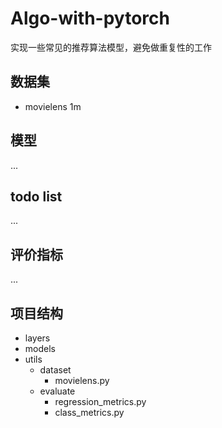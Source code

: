 # Algo-with-pytorch
实现一些常见的推荐算法模型，避免做重复性的工作

## 数据集
- movielens 1m

## 模型
...

## todo list
...


## 评价指标
...

## 项目结构

- layers
- models
- utils
    - dataset
        - movielens.py
    - evaluate
        - regression_metrics.py
        - class_metrics.py